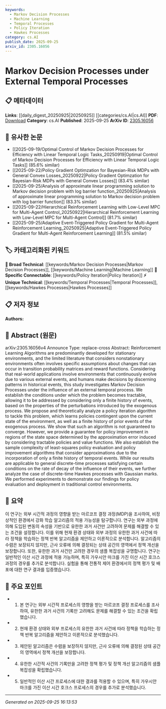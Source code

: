 ```yaml
---
keywords:
  - Markov Decision Processes
  - Machine Learning
  - Temporal Processes
  - Policy Iteration
  - Hawkes Processes
category: cs.AI
publish_date: 2025-09-25
arxiv_id: 2305.16056
---
```


<!-- KEYWORD_LINKING_METADATA:
{
  "processed_timestamp": "2025-09-25T16:13:53.125324",
  "vocabulary_version": "1.0",
  "selected_keywords": [
    "Markov Decision Processes",
    "Machine Learning",
    "Temporal Processes",
    "Policy Iteration",
    "Hawkes Processes"
  ],
  "rejected_keywords": [],
  "similarity_scores": {
    "Markov Decision Processes": 0.78,
    "Machine Learning": 0.8,
    "Temporal Processes": 0.72,
    "Policy Iteration": 0.75,
    "Hawkes Processes": 0.7
  },
  "extraction_method": "AI_prompt_based",
  "budget_applied": true,
  "candidates_json": {
    "candidates": [
      {
        "surface": "Markov Decision Processes",
        "canonical": "Markov Decision Processes",
        "aliases": [
          "MDP"
        ],
        "category": "broad_technical",
        "rationale": "Markov Decision Processes are fundamental in reinforcement learning and connect well with existing literature on decision-making models.",
        "novelty_score": 0.45,
        "connectivity_score": 0.85,
        "specificity_score": 0.7,
        "link_intent_score": 0.78
      },
      {
        "surface": "Reinforcement Learning",
        "canonical": "Machine Learning",
        "aliases": [
          "RL"
        ],
        "category": "broad_technical",
        "rationale": "Reinforcement Learning is a core area of Machine Learning and connects broadly with other learning paradigms.",
        "novelty_score": 0.3,
        "connectivity_score": 0.9,
        "specificity_score": 0.65,
        "link_intent_score": 0.8
      },
      {
        "surface": "Temporal Processes",
        "canonical": "Temporal Processes",
        "aliases": [
          "Time-dependent Processes"
        ],
        "category": "unique_technical",
        "rationale": "Temporal Processes are crucial for understanding nonstationary environments in decision-making.",
        "novelty_score": 0.7,
        "connectivity_score": 0.6,
        "specificity_score": 0.75,
        "link_intent_score": 0.72
      },
      {
        "surface": "Policy Iteration Algorithm",
        "canonical": "Policy Iteration",
        "aliases": [
          "Policy Improvement"
        ],
        "category": "specific_connectable",
        "rationale": "Policy Iteration is a key method in reinforcement learning for improving decision policies.",
        "novelty_score": 0.55,
        "connectivity_score": 0.78,
        "specificity_score": 0.8,
        "link_intent_score": 0.75
      },
      {
        "surface": "Hawkes Processes",
        "canonical": "Hawkes Processes",
        "aliases": [
          "Self-exciting Processes"
        ],
        "category": "unique_technical",
        "rationale": "Hawkes Processes are specialized models for temporal data, relevant for modeling external temporal influences.",
        "novelty_score": 0.68,
        "connectivity_score": 0.65,
        "specificity_score": 0.82,
        "link_intent_score": 0.7
      }
    ],
    "ban_list_suggestions": [
      "stationary environments",
      "finite history",
      "approximation error"
    ]
  },
  "decisions": [
    {
      "candidate_surface": "Markov Decision Processes",
      "resolved_canonical": "Markov Decision Processes",
      "decision": "linked",
      "scores": {
        "novelty": 0.45,
        "connectivity": 0.85,
        "specificity": 0.7,
        "link_intent": 0.78
      }
    },
    {
      "candidate_surface": "Reinforcement Learning",
      "resolved_canonical": "Machine Learning",
      "decision": "linked",
      "scores": {
        "novelty": 0.3,
        "connectivity": 0.9,
        "specificity": 0.65,
        "link_intent": 0.8
      }
    },
    {
      "candidate_surface": "Temporal Processes",
      "resolved_canonical": "Temporal Processes",
      "decision": "linked",
      "scores": {
        "novelty": 0.7,
        "connectivity": 0.6,
        "specificity": 0.75,
        "link_intent": 0.72
      }
    },
    {
      "candidate_surface": "Policy Iteration Algorithm",
      "resolved_canonical": "Policy Iteration",
      "decision": "linked",
      "scores": {
        "novelty": 0.55,
        "connectivity": 0.78,
        "specificity": 0.8,
        "link_intent": 0.75
      }
    },
    {
      "candidate_surface": "Hawkes Processes",
      "resolved_canonical": "Hawkes Processes",
      "decision": "linked",
      "scores": {
        "novelty": 0.68,
        "connectivity": 0.65,
        "specificity": 0.82,
        "link_intent": 0.7
      }
    }
  ]
}
-->

# Markov Decision Processes under External Temporal Processes

## 📋 메타데이터

**Links**: [[daily_digest_20250925|20250925]] [[categories/cs.AI|cs.AI]]
**PDF**: [Download](https://arxiv.org/pdf/2305.16056.pdf)
**Category**: cs.AI
**Published**: 2025-09-25
**ArXiv ID**: [2305.16056](https://arxiv.org/abs/2305.16056)

## 🔗 유사한 논문
- [[2025-09-19/Optimal Control of Markov Decision Processes for Efficiency with Linear Temporal Logic Tasks_20250919|Optimal Control of Markov Decision Processes for Efficiency with Linear Temporal Logic Tasks]] (85.6% similar)
- [[2025-09-22/Policy Gradient Optimzation for Bayesian-Risk MDPs with General Convex Losses_20250922|Policy Gradient Optimzation for Bayesian-Risk MDPs with General Convex Losses]] (83.4% similar)
- [[2025-09-25/Analysis of approximate linear programming solution to Markov decision problem with log barrier function_20250925|Analysis of approximate linear programming solution to Markov decision problem with log barrier function]] (83.3% similar)
- [[2025-09-22/Hierarchical Reinforcement Learning with Low-Level MPC for Multi-Agent Control_20250922|Hierarchical Reinforcement Learning with Low-Level MPC for Multi-Agent Control]] (81.7% similar)
- [[2025-09-25/Adaptive Event-Triggered Policy Gradient for Multi-Agent Reinforcement Learning_20250925|Adaptive Event-Triggered Policy Gradient for Multi-Agent Reinforcement Learning]] (81.5% similar)

## 🏷️ 카테고리화된 키워드
**🧠 Broad Technical**: [[keywords/Markov Decision Processes|Markov Decision Processes]], [[keywords/Machine Learning|Machine Learning]]
**🔗 Specific Connectable**: [[keywords/Policy Iteration|Policy Iteration]]
**⚡ Unique Technical**: [[keywords/Temporal Processes|Temporal Processes]], [[keywords/Hawkes Processes|Hawkes Processes]]

## 📋 저자 정보

**Authors:** 

## 📄 Abstract (원문)

arXiv:2305.16056v4 Announce Type: replace-cross 
Abstract: Reinforcement Learning Algorithms are predominantly developed for stationary environments, and the limited literature that considers nonstationary environments often involves specific assumptions about changes that can occur in transition probability matrices and reward functions. Considering that real-world applications involve environments that continuously evolve due to various external events, and humans make decisions by discerning patterns in historical events, this study investigates Markov Decision Processes under the influence of an external temporal process. We establish the conditions under which the problem becomes tractable, allowing it to be addressed by considering only a finite history of events, based on the properties of the perturbations introduced by the exogenous process. We propose and theoretically analyze a policy iteration algorithm to tackle this problem, which learns policies contingent upon the current state of the environment, as well as a finite history of prior events of the exogenous process. We show that such an algorithm is not guaranteed to converge. However, we provide a guarantee for policy improvement in regions of the state space determined by the approximation error induced by considering tractable policies and value functions. We also establish the sample complexity of least-squares policy evaluation and policy improvement algorithms that consider approximations due to the incorporation of only a finite history of temporal events. While our results are applicable to general discrete-time processes satisfying certain conditions on the rate of decay of the influence of their events, we further analyze the case of discrete-time Hawkes processes with Gaussian marks. We performed experiments to demonstrate our findings for policy evaluation and deployment in traditional control environments.

## 📝 요약

이 연구는 외부 시간적 과정의 영향을 받는 마르코프 결정 과정(MDP)을 조사하여, 비정상적인 환경에서 강화 학습 알고리즘의 적용 가능성을 탐구합니다. 연구는 외부 과정에 의해 도입된 변동의 속성을 기반으로 유한한 과거 사건만 고려하여 문제를 해결할 수 있는 조건을 설정합니다. 이를 위해 현재 환경 상태와 외부 과정의 유한한 과거 사건에 따라 정책을 학습하는 정책 반복 알고리즘을 제안하고 이론적으로 분석합니다. 알고리즘의 수렴은 보장되지 않지만, 근사 오류에 의해 결정되는 상태 공간의 영역에서 정책 개선을 보장합니다. 또한, 유한한 과거 사건만 고려한 경우의 샘플 복잡성을 규명합니다. 연구는 일반적인 이산 시간 과정에 적용 가능하며, 특히 가우시안 마크를 가진 이산 시간 호크스 과정의 경우를 추가로 분석합니다. 실험을 통해 전통적 제어 환경에서의 정책 평가 및 배포에 대한 연구 결과를 입증했습니다.

## 🎯 주요 포인트

- 1. 본 연구는 외부 시간적 프로세스의 영향을 받는 마르코프 결정 프로세스를 조사하여, 유한한 과거 사건의 기록만 고려해도 문제를 해결할 수 있는 조건을 확립했습니다.
- 2. 현재 환경 상태와 외부 프로세스의 유한한 과거 사건에 따라 정책을 학습하는 정책 반복 알고리즘을 제안하고 이론적으로 분석했습니다.
- 3. 제안된 알고리즘은 수렴을 보장하지 않지만, 근사 오류에 의해 결정된 상태 공간의 영역에서 정책 개선을 보장합니다.
- 4. 유한한 시간적 사건의 기록만을 고려한 정책 평가 및 정책 개선 알고리즘의 샘플 복잡성을 확립했습니다.
- 5. 일반적인 이산 시간 프로세스에 대한 결과를 적용할 수 있으며, 특히 가우시안 마크를 가진 이산 시간 호크스 프로세스의 경우를 추가로 분석했습니다.


---

*Generated on 2025-09-25 16:13:53*